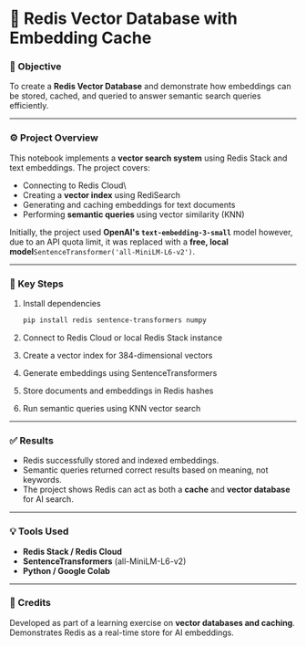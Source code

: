 # 🧠 Redis Vector Database with Embedding Cache

### 🎯 Objective
To create a **Redis Vector Database** and demonstrate how embeddings can
be stored, cached, and queried to answer semantic search queries
efficiently.

------------------------------------------------------------------------

### ⚙️ Project Overview
This notebook implements a **vector search system** using Redis Stack
and text embeddings.
The project covers:
- Connecting to Redis Cloud\
- Creating a **vector index** using RediSearch
- Generating and caching embeddings for text documents
- Performing **semantic queries** using vector similarity (KNN)

Initially, the project used **OpenAI's `text-embedding-3-small`**
model however, due to an API quota limit, it was replaced with a **free, local
model**`SentenceTransformer('all-MiniLM-L6-v2')`.

------------------------------------------------------------------------

### 🧩 Key Steps

1.  Install dependencies

    ``` bash
    pip install redis sentence-transformers numpy
    ```

2.  Connect to Redis Cloud or local Redis Stack instance

3.  Create a vector index for 384-dimensional vectors

4.  Generate embeddings using SentenceTransformers

5.  Store documents and embeddings in Redis hashes

6.  Run semantic queries using KNN vector search


------------------------------------------------------------------------

### ✅ Results
-   Redis successfully stored and indexed embeddings.
-   Semantic queries returned correct results based on meaning, not
    keywords.
-   The project shows Redis can act as both a **cache** and **vector
    database** for AI search.

------------------------------------------------------------------------

### 💡 Tools Used
-   **Redis Stack / Redis Cloud**
-   **SentenceTransformers** (all-MiniLM-L6-v2)
-   **Python / Google Colab**

------------------------------------------------------------------------

### 🧾 Credits
Developed as part of a learning exercise on **vector databases and
caching**.
Demonstrates Redis as a real-time store for AI embeddings.
